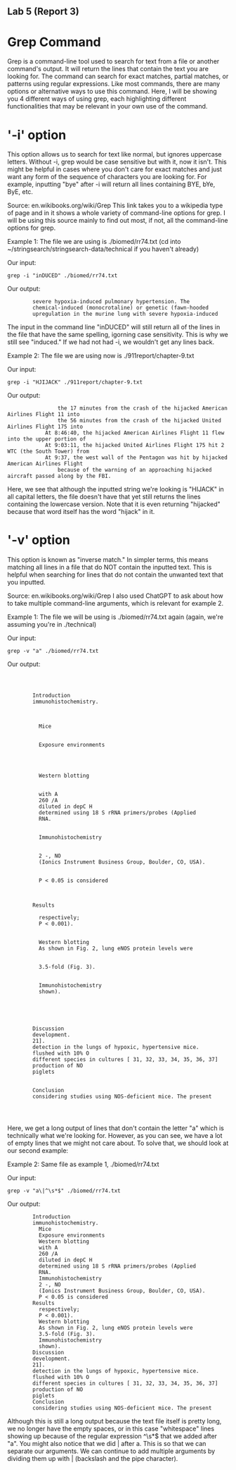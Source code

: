 ## Lab 5 (Report 3)
# Grep Command
Grep is a command-line tool used to search for text from a file or another command's output. It will return the lines that contain the text you are looking for.
The command can search for exact matches, partial matches, or patterns using regular expressions. Like most commands, there are many options or alternative ways to use this command.
Here, I will be showing you 4 different ways of using grep, each highlighting different functionalities that may be relevant in your own use of the command.

# '-i' option
This option allows us to search for text like normal, but ignores uppercase letters. Without -i, grep would be case sensitive but with it, now it isn't. This might be helpful in cases
where you don't care for exact matches and just want any form of the sequence of characters you are looking for. For example, inputting "bye" after -i will return all lines containing
BYE, bYe, ByE, etc.

Source: en.wikibooks.org/wiki/Grep This link takes you to a wikipedia type of page and in it shows a whole variety of command-line options for grep. I will be using this source mainly
to find out most, if not, all the command-line options for grep.

Example 1: The file we are using is ./biomed/rr74.txt (cd into ~/stringsearch/stringsearch-data/technical if you haven't already)

Our input:
```
grep -i "inDUCED" ./biomed/rr74.txt
```
Our output:
```
        severe hypoxia-induced pulmonary hypertension. The
        chemical-induced (monocrotaline) or genetic (fawn-hooded
        upregulation in the murine lung with severe hypoxia-induced
```
The input in the command line "inDUCED" will still return all of the lines in the file that have the same spelling, igorning case sensitivity. This is why we still see "induced."
If we had not had -i, we wouldn't get any lines back.

Example 2: The file we are using now is ./911report/chapter-9.txt

Our input:
```
grep -i "HJIJACK" ./911report/chapter-9.txt
```
Our output:
```
                the 17 minutes from the crash of the hijacked American Airlines Flight 11 into
                the 56 minutes from the crash of the hijacked United Airlines Flight 175 into
            At 8:46:40, the hijacked American Airlines Flight 11 flew into the upper portion of
            At 9:03:11, the hijacked United Airlines Flight 175 hit 2 WTC (the South Tower) from
            At 9:37, the west wall of the Pentagon was hit by hijacked American Airlines Flight
                because of the warning of an approaching hijacked aircraft passed along by the FBI.
```
Here, we see that although the inputted string we're looking is "HIJACK" in all capital letters, the file doesn't have that yet still returns the lines containing the lowercase version.
Note that it is even returning "hijacked" because that word itself has the word "hijack" in it.
# '-v' option
This option is known as "inverse match." In simpler terms, this means matching all lines in a file that do NOT contain the inputted text. This is helpful when searching for lines that do not contain the unwanted text that you inputted.

Source: en.wikibooks.org/wiki/Grep
        I also used ChatGPT to ask about how to take multiple command-line arguments, which is relevant for example 2.

Example 1: The file we will be using is ./biomed/rr74.txt again (again, we're assuming you're in ./technical)

Our input:
```
grep -v "a" ./biomed/rr74.txt
```
Our output:
```



        Introduction
        immunohistochemistry.



          Mice


          Exposure environments




          Western blotting


          with A
          260 /A
          diluted in depC H
          determined using 18 S rRNA primers/probes (Applied
          RNA.


          Immunohistochemistry


          2 -, NO
          (Ionics Instrument Business Group, Boulder, CO, USA).


          P < 0.05 is considered



        Results

          respectively;
          P < 0.001).


          Western blotting
          As shown in Fig. 2, lung eNOS protein levels were


          3.5-fold (Fig. 3).


          Immunohistochemistry
          shown).





        Discussion
        development.
        21].
        detection in the lungs of hypoxic, hypertensive mice.
        flushed with 10% O
        different species in cultures [ 31, 32, 33, 34, 35, 36, 37]
        production of NO
        piglets


        Conclusion
        considering studies using NOS-deficient mice. The present




```
Here, we get a long output of lines that don't contain the letter "a" which is technically what we're looking for. However, as you can see, we have a lot of empty lines that we might not care about. To solve that, we should look at our second example:

Example 2: Same file as example 1, ./biomed/rr74.txt

Our input:
```
grep -v "a\|^\s*$" ./biomed/rr74.txt
```
Our output:
```
        Introduction
        immunohistochemistry.
          Mice
          Exposure environments
          Western blotting
          with A
          260 /A
          diluted in depC H
          determined using 18 S rRNA primers/probes (Applied
          RNA.
          Immunohistochemistry
          2 -, NO
          (Ionics Instrument Business Group, Boulder, CO, USA).
          P < 0.05 is considered
        Results
          respectively;
          P < 0.001).
          Western blotting
          As shown in Fig. 2, lung eNOS protein levels were
          3.5-fold (Fig. 3).
          Immunohistochemistry
          shown).
        Discussion
        development.
        21].
        detection in the lungs of hypoxic, hypertensive mice.
        flushed with 10% O
        different species in cultures [ 31, 32, 33, 34, 35, 36, 37]
        production of NO
        piglets
        Conclusion
        considering studies using NOS-deficient mice. The present
```
Although this is still a long output because the text file itself is pretty long, we no longer have the empty spaces, or in this case "whitespace" lines showing up because of the regular expression ^\s*$ that we added after "a". You might also notice that we did \| after a. This is so that we can separate our arguments. We can continue to add multiple arguments by dividing them up with \| (backslash and the pipe character).

